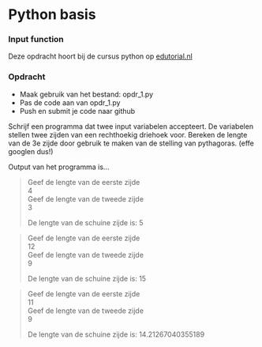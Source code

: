 # Python basis

### Input function
Deze opdracht hoort bij de cursus python op [edutorial.nl](https://www.edutorial.nl/course/python)

### Opdracht

* Maak gebruik van het bestand: opdr_1.py
* Pas de code aan van opdr_1.py
* Push en submit je code naar github

Schrijf een programma dat twee input variabelen accepteert. De variabelen stellen twee zijden van een rechthoekig driehoek voor. Bereken de lengte van de 3e zijde door gebruik te maken van de stelling van pythagoras. (effe googlen dus!)

Output van het programma is...

> Geef de lengte van de eerste zijde  
> 4  
> Geef de lengte van de tweede zijde  
> 3  
> 
> De lengte van de schuine zijde is: 5


> Geef de lengte van de eerste zijde  
> 12  
> Geef de lengte van de tweede zijde  
> 9  
> 
> De lengte van de schuine zijde is: 15

> Geef de lengte van de eerste zijde  
> 11  
> Geef de lengte van de tweede zijde  
> 9  
> 
> De lengte van de schuine zijde is: 14.21267040355189